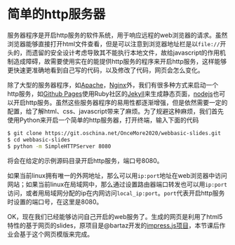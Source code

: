 简单的http服务器
===============

服务器程序是开启http服务的软件系统，用于响应远程的web浏览器的请求。虽然浏览器能够直接打开html文件查看，但是可以注意到浏览器地址栏是以`file://`开头的，而遗留的安全设计考虑导致其不能执行本地文件，故给javascript的作用机制造成障碍，故需要使用实在的能提供http服务的程序来开启http服务，这样能够更快速更准确地看到自己写的代码，以及修改了代码，网页会怎么变化。

除了大型的服务器程序，如[Apache](https://httpd.apache.org/)，[Nginx](https://www.nginx.com/)外，我们有很多种方式来启动一个http服务，如[Github Pages](https://pages.github.com/)使用Ruby社区的[Jekyll](https://jekyllrb.com/)来生成静态页面，[nodejs](https://nodejs.org/en/)也可以开启http服务。虽然这些服务器程序的易用性都逐渐增强，但是依然需要一定的配置，给了解html、css、javascript带来了麻烦。为了规避这种麻烦，我们首先使用Python来开启一个简单的http服务器，打开终端，输入下面的代码
```bash
$ git clone https://git.oschina.net/OnceMore2020/webbasic-slides.git
$ cd webbasic-slides
$ python -m SimpleHTTPServer 8080
```
将会在给定的示例源码目录开启http服务，端口号8080。

如果当前linux拥有唯一的外网地址，那么可以用`ip:port`地址在web浏览器中访问网站；如果当前linux在局域网中，那么通过设置路由器端口转发也可以用`ip:port`访问，或者用局域网分配的ip在内网访问`local_ip:port`。`port`代表开启http服务时设置的端口号，在这里是8080。

OK，现在我们已经能够访问自己开启的web服务了。生成的网页是利用了html5特性的基于网页的slides，原项目是@bartaz开发的[impress.js项目](https://github.com/impress/impress.js)，本节课后作业会基于这个网页模版来完成。
